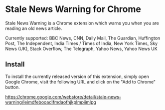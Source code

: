 # Stale News Warning for Chrome

Stale News Warning is a Chrome extension which warns you when you are reading
an old news article.

Currently supported: BBC News, CNN, Daily Mail, The Guardian, Huffington Post,
The Independent, India Times / Times of India, New York Times, Sky News (UK),
Stack Overflow, The Telegraph, Yahoo News, Yahoo News UK

## Install

To install the currently released version of this extension, simply open
Google Chrome, visit the following URL and click on the "Add to Chrome"
button.

https://chrome.google.com/webstore/detail/stale-news-warning/leimdfebooadifmdaofhjkplmpiimlpg
